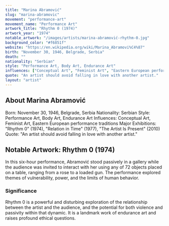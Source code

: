 ```yaml
---
title: "Marina Abramović"
slug: "marina-abramovic"
movement: "performance-art"
movement_name: "Performance Art"
artwork_title: "Rhythm 0 (1974)"
artwork_year: "1974"
notable_artwork: "/images/artists/marina-abramović-rhythm-0.jpg"
background_color: "#f6851f"
website: "https://en.wikipedia.org/wiki/Marina_Abramovi%C4%87"
birth: "November 30, 1946, Belgrade, Serbia"
death: ""
nationality: "Serbian"
style: "Performance Art, Body Art, Endurance Art"
influences: ["Conceptual Art", "Feminist Art", "Eastern European performance traditions"]
quote: "An artist should avoid falling in love with another artist."
layout: "artist"
---
```


## About Marina Abramović

Born: November 30, 1946, Belgrade, Serbia Nationality: Serbian Style: Performance Art, Body Art, Endurance Art Influences: Conceptual Art, Feminist Art, Eastern European performance traditions Major Exhibitions: "Rhythm 0" (1974), "Relation in Time" (1977), "The Artist Is Present" (2010) Quote: "An artist should avoid falling in love with another artist."

## Notable Artwork: Rhythm 0 (1974)

In this six-hour performance, Abramović stood passively in a gallery while the audience was invited to interact with her using any of 72 objects placed on a table, ranging from a rose to a loaded gun. The performance explored themes of vulnerability, power, and the limits of human behavior.

### Significance

Rhythm 0 is a powerful and disturbing exploration of the relationship between the artist and the audience, and the potential for both violence and passivity within that dynamic. It is a landmark work of endurance art and raises profound ethical questions.
